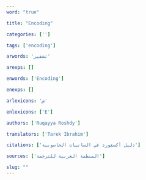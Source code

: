 ```yaml
---
word: "true"

title: "Encoding"

categories: ['']

tags: ['encoding']

arwords: 'تشفير'

arexps: []

enwords: ['Encoding']

enexps: []

arlexicons: 'ش'

enlexicons: ['E']

authors: ['Ruqayya Roshdy']

translators: ['Tarek Ibrahim']

citations: ['دليل أكسفورد في السانيات الحاسوبية']

sources: ['المنظمة العربية للترجمة']

slug: ""
---
```

